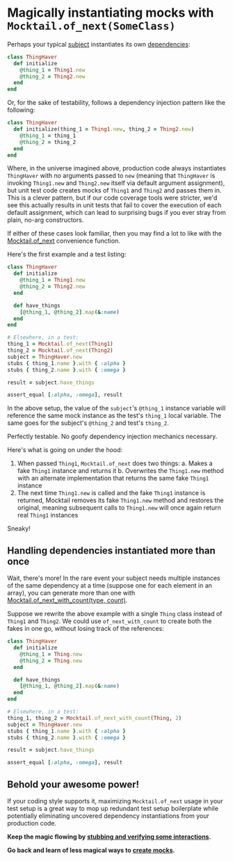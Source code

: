 # Magically instantiating mocks with `Mocktail.of_next(SomeClass)`

Perhaps your typical [subject](/docs/support/glossary.md#subject-under-test)
instantiates its own [dependencies](/docs/support/glossary.md#dependency):

```ruby
class ThingHaver
  def initialize
    @thing_1 = Thing1.new
    @thing_2 = Thing2.new
  end
end
```

Or, for the sake of testability, follows a
dependency injection pattern like the following:

```ruby
class ThingHaver
  def initialize(thing_1 = Thing1.new, thing_2 = Thing2.new)
    @thing_1 = thing_1
    @thing_2 = thing_2
  end
end
```

Where, in the universe imagined above, production code always instantiates
`ThingHaver` with no arguments passed to `new` (meaning that `ThingHaver` is
invoking `Thing1.new` and `Thing2.new` itself via default argument assignment),
but unit test code  creates mocks of `Thing1` and `Thing2` and passes them in.
This is a clever pattern, but if our code coverage tools were stricter, we'd see
this actually results in unit tests that fail to cover the execution of each
default assignment, which can lead to surprising bugs if you ever stray from
plain, no-arg constructors.

If either of these cases look familiar, then you may find a lot to like with the
[Mocktail.of_next](/docs/support/api.md#mocktailof_next) convenience function.

Here's the first example and a test listing:

```ruby
class ThingHaver
  def initialize
    @thing_1 = Thing1.new
    @thing_2 = Thing2.new
  end

  def have_things
    [@thing_1, @thing_2].map(&:name)
  end
end

# Elsewhere, in a test:
thing_1 = Mocktail.of_next(Thing1)
thing_2 = Mocktail.of_next(Thing2)
subject = ThingHaver.new
stubs { thing_1.name }.with { :alpha }
stubs { thing_2.name }.with { :omega }

result = subject.have_things

assert_equal [:alpha, :omega], result
```

In the above setup, the value of the `subject`'s `@thing_1` instance variable
will reference the same mock instance as the test's `thing_1` local variable.
The same goes for the subject's `@thing_2` and test's `thing_2`.

Perfectly testable. No goofy dependency injection mechanics necessary.

Here's what is going on under the hood:

1. When passed `Thing1`, `Mocktail.of_next` does two things:
  a. Makes a fake `Thing1` instance and returns it
  b. Overwrites the `Thing1.new` method with an alternate implementation that
     returns the same fake `Thing1` instance
2. The next time `Thing1.new` is called and the fake `Thing1` instance is returned,
Mocktail removes its fake `Thing1.new` method and restores the original, meaning
subsequent calls to `Thing1.new` will once again return real `Thing1` instances

Sneaky!

## Handling dependencies instantiated more than once

Wait, there's more! In the rare event your subject needs multiple instances of
the same dependency at a time (suppose one for each element in an array), you
can generate more than one with [Mocktail.of_next_with_count(type, count)](/docs/support/api.md#mocktailof_next_with_count).

Suppose we rewrite the above example with a single `Thing` class instead of
`Thing1` and `Thing2`. We could use `of_next_with_count` to create both the
fakes in one go, without losing track of the references:

```ruby
class ThingHaver
  def initialize
    @thing_1 = Thing.new
    @thing_2 = Thing.new
  end

  def have_things
    [@thing_1, @thing_2].map(&:name)
  end
end

# Elsewhere, in a test:
thing_1, thing_2 = Mocktail.of_next_with_count(Thing, 2)
subject = ThingHaver.new
stubs { thing_1.name }.with { :alpha }
stubs { thing_2.name }.with { :omega }

result = subject.have_things

assert_equal [:alpha, :omega], result
```

## Behold your awesome power!

If your coding style supports it, maximizing `Mocktail.of_next` usage in your
test setup is a great way to mop up redundant test setup boilerplate while
potentially eliminating uncovered dependency instantiations from your production
code.

**Keep the magic flowing by [stubbing and verifying some interactions](../../stubbing_and_verifying.md).**

**Go back and learn of less magical ways to [create mocks](../../tdd.md).**
